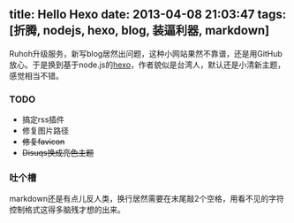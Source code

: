 title: Hello Hexo
date: 2013-04-08 21:03:47
tags: [折腾, nodejs, hexo, blog, 装逼利器, markdown]
---

Ruhoh升级服务，新写blog居然出问题，这种小网站果然不靠谱，还是用GitHub放心。于是换到基于node.js的[hexo](http://zespia.tw/hexo)，作者貌似是台湾人，默认还是小清新主题，感觉相当不错。

### TODO
* 搞定rss插件
* 修复图片路径
* <del>修复favicon</del>
* <del>Disuqs换成亮色主题</del>

### 吐个槽
markdown还是有点儿反人类，换行居然需要在末尾敲2个空格，用看不见的字符控制格式这得多脑残才想的出来。
